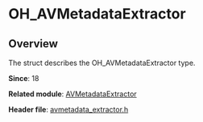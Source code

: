 # OH_AVMetadataExtractor

## Overview

The struct describes the OH_AVMetadataExtractor type.

**Since**: 18

**Related module**: [AVMetadataExtractor](capi-avmetadataextractor.md)

**Header file**: [avmetadata_extractor.h](capi-avmetadata-extractor-h.md)

